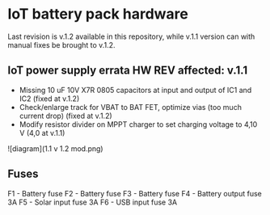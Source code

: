 # IoT battery pack hardware
Last revision is v.1.2 available in this repository, while v.1.1 version can with manual fixes be brought to v.1.2.

## IoT power supply errata HW REV affected: v.1.1

- Missing 10 uF 10V X7R 0805 capacitors at input and output of IC1 and IC2 (fixed at v.1.2)
- Check/enlarge track for VBAT to BAT FET, optimize vias (too much current drop) (fixed at v.1.2)
- Modify resistor divider on MPPT charger to set charging voltage to 4,10 V (4,0 at v.1.1)

![diagram](1.1 v 1.2 mod.png)

## Fuses
F1 - Battery fuse
F2 - Battery fuse
F3 - Battery fuse
F4 - Battery output fuse 3A
F5 - Solar input fuse 3A
F6 - USB input fuse 3A
